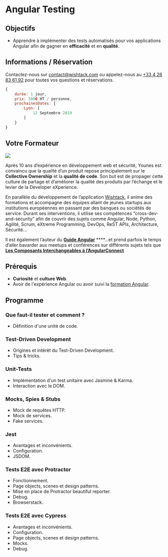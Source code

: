 # Angular Testing

## Objectifs

* Apprendre à implémenter des tests automatisés pour vos applications Angular afin de gagner en **efficacité** et en **qualité**.

## Informations / Réservation

Contactez-nous sur [contact@wishtack.com](mailto:contact@wishtack.com) ou appelez-nous au [+33 4 26 83 61 92](tel:+33426836192) pour toutes vos questions et réservations.

```javascript
{
    durée: 1 jour,
    prix: 500€ HT / personne,
    prochainesDates: {
        Lyon: [
            12 Septembre 2019
        ]
    }
}
```

## Votre Formateur

![](../.gitbook/assets/younes-circle-small.png)

Après 10 ans d’expérience en développement web et sécurité, Younes est convaincu que la qualité d’un produit repose principalement sur le **Collective Ownership** et la **qualité de code**. Son but est de propager cette culture de partage et d’améliorer la qualité des produits par l’échange et le levier de la Developer eXperience.

En parallèle du développement de l’application [Wishtack](https://www.wishtack.com/), il anime des formations et accompagne des équipes allant de jeunes startups aux institutions européennes en passant par des banques ou sociétés de service. Durant ses interventions, il utilise ses compétences “cross-dev-and-security” afin de couvrir des sujets comme Angular, Node, Python, Agilité, Scrum, eXtreme Programming, DevOps, ReST APIs, Architecture, Sécurité…

Il est également l’auteur du [**Guide Angular**](https://guide-angular.wishtack.io/) ****…et prend parfois le temps d’aller bavarder aux meetups et conférences sur différents sujets tels que [**Les Composants Interchangeables à l’AngularConnect**](https://youtu.be/nX_HhiqmFAI)

## Prérequis

* **Curiosité** et **culture Web**.
* Avoir de l'expérience Angular ou avoir suivi la [formation Angular](angular.md).

## Programme

### Que faut-il tester et comment ?

* Définition d'une unité de code.

### Test-Driven Development

* Origines et intérêt du Test-Driven Development.
* Tips & tricks.

### Unit-Tests

* Implémentation d'un test unitaire avec Jasmine & Karma.
* Interaction avec le DOM.

### Mocks, Spies & Stubs

* Mock de requêtes HTTP.
* Mock de services.
* Fake services.

### Jest

* Avantages et inconvénients.
* Configuration.
* JSDOM.

### **Tests E2E avec Protractor**

* Fonctionnement.
* Page objects, scenes et design patterns.
* Mise en place de Protractor beautiful reporter.
* Debug.
* Browserstack.

### **Tests E2E avec Cypress**

* Avantages et inconvénients.
* Configuration.
* Page objects, scenes et design patterns.
* Mocks.
* Debug.

